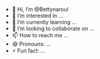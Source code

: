 - 👋 Hi, I’m @Bettynaroul
- 👀 I’m interested in ...
- 🌱 I’m currently learning ...
- 💞️ I’m looking to collaborate on ...
- 📫 How to reach me ...
- 😄 Pronouns: ...
- ⚡ Fun fact: ...

<!---
Bettynaroul/Bettynaroul is a ✨ special ✨ repository because its `README.md` (this file) appears on your GitHub profile.
You can click the Preview link to take a look at your changes.
--->
